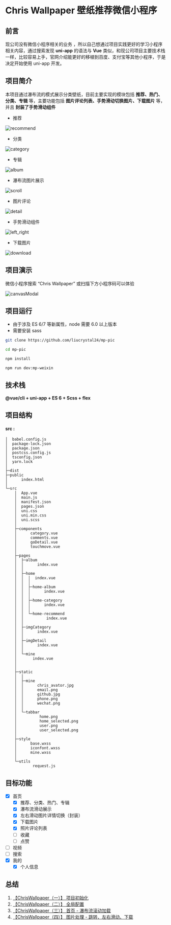 # Chris Wallpaper 壁纸推荐微信小程序

## 前言

现公司没有微信小程序相关的业务 ，所以自己想通过项目实践更好的学习小程序相关内容，通过搜索发现 **uni-app** 的语法与 **Vue** 类似，和现公司项目主要技术栈一样，比较容易上手，官网介绍能更好的移植到百度、支付宝等其他小程序，于是决定开始使用 uni-app 开发。

## 项目简介

本项目通过瀑布流的模式展示分类壁纸，目前主要实现的模块包括 **推荐、热门、分类、专辑** 等，主要功能包括 **图片评论列表、手势滑动切换图片、下载图片** 等，并且 **封装了手势滑动组件**

- 推荐

![recommend](./src/static/readme/recommend.jpg)

- 分类

![category](./src/static/readme/category.jpg)

- 专辑

![album](./src/static/readme/album.jpg)

- 瀑布流图片展示

![scroll](./src/static/readme/scroll.gif)

- 图片评论

![detail](./src/static/readme/detail.gif)

- 手势滑动组件

![left_right](./src/static/readme/left_right.gif)

- 下载图片

![download](./src/static/readme/download.gif)

## 项目演示

微信小程序搜索 “Chris Wallpaper” 或扫描下方小程序码可以体验

![canvasModal](./src/static/readme/chrisWallpaper.jpg)

## 项目运行

- 由于涉及 ES 6/7 等新属性，node 需要 6.0 以上版本
- 需要安装 sass

```bash
git clone https://github.com/liucrystal24/mp-pic

cd mp-pic

npm install

npm run dev:mp-weixin
```

## 技术栈

**@vue/cli + uni-app + ES 6 + Scss + flex**

## 项目结构

#### src :

```tree
│  babel.config.js
│  package-lock.json
│  package.json
│  postcss.config.js
│  tsconfig.json
│  yarn.lock
│
├─dist
├─public
│      index.html
│
└─src
    │  App.vue
    │  main.js
    │  manifest.json
    │  pages.json
    │  uni.css
    │  uni.min.css
    │  uni.scss
    │
    ├─components
    │      category.vue
    │      comments.vue
    │      goDetail.vue
    │      touchmove.vue
    │
    ├─pages
    │  ├─album
    │  │      index.vue
    │  │
    │  ├─home
    │  │  │  index.vue
    │  │  │
    │  │  ├─home-album
    │  │  │      index.vue
    │  │  │
    │  │  ├─home-category
    │  │  │      index.vue
    │  │  │
    │  │  └─home-recommend
    │  │          index.vue
    │  │
    │  ├─imgCategory
    │  │      index.vue
    │  │
    │  ├─imgDetail
    │  │      index.vue
    │  │
    │  └─mine
    │       index.vue
    │
    │
    ├─static
    │  │
    │  ├─mine
    │  │      chris_avator.jpg
    │  │      email.png
    │  │      github.jpg
    │  │      phone.png
    │  │      wechat.png
    │  │
    │  └─tabbar
    │          home.png
    │          home_selected.png
    │          user.png
    │          user_selected.png
    │
    ├─style
    │      base.wxss
    │      iconfont.wxss
    │      mine.wxss
    │
    └─utils
            request.js

```

## 目标功能

- [x] 首页
  - [x] 推荐、分类、热门、专辑
  - [x] 瀑布流滑动展示
  - [x] 左右滑动图片详情切换（封装）
  - [x] 下载图片
  - [x] 照片评论列表
  - [ ] 收藏
  - [ ] 点赞
- [ ] 视频
- [ ] 搜索
- [x] 我的
  - [x] 个人信息

## 总结

1. [【ChrisWallpaper（一）】 项目初始化](https://github.com/liucrystal24/Notebook/issues/20)
2. [【ChrisWallpaper（二）】 全局配置](https://github.com/liucrystal24/Notebook/issues/21)
3. [【ChrisWallpaper（三）】 首页 - 瀑布流滚动加载](https://github.com/liucrystal24/Notebook/issues/22)
4. [【ChrisWallpaper（四）】 图片处理 - 跳转、左右滑动、下载](https://github.com/liucrystal24/Notebook/issues/23)
